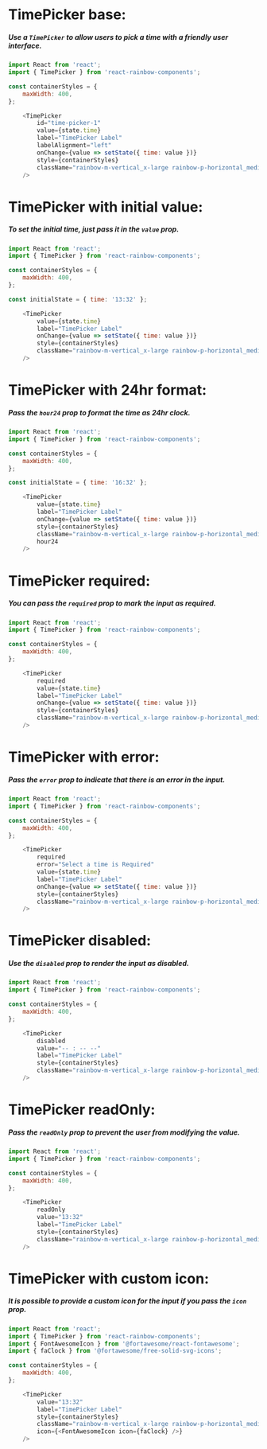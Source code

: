# TimePicker base:
##### Use a `TimePicker` to allow users to pick a time with a friendly user interface.

```js
import React from 'react';
import { TimePicker } from 'react-rainbow-components';

const containerStyles = {
    maxWidth: 400,
};

    <TimePicker
        id="time-picker-1"
        value={state.time}
        label="TimePicker Label"
        labelAlignment="left"
        onChange={value => setState({ time: value })}
        style={containerStyles}
        className="rainbow-m-vertical_x-large rainbow-p-horizontal_medium rainbow-m_auto"
    />
```

# TimePicker with initial value:
##### To set the initial time, just pass it in the `value` prop.

```js
import React from 'react';
import { TimePicker } from 'react-rainbow-components';

const containerStyles = {
    maxWidth: 400,
};

const initialState = { time: '13:32' };

    <TimePicker
        value={state.time}
        label="TimePicker Label"
        onChange={value => setState({ time: value })}
        style={containerStyles}
        className="rainbow-m-vertical_x-large rainbow-p-horizontal_medium rainbow-m_auto"
    />
```

# TimePicker with 24hr format:
##### Pass the `hour24` prop to format the time as 24hr clock.

```js
import React from 'react';
import { TimePicker } from 'react-rainbow-components';

const containerStyles = {
    maxWidth: 400,
};

const initialState = { time: '16:32' };

    <TimePicker
        value={state.time}
        label="TimePicker Label"
        onChange={value => setState({ time: value })}
        style={containerStyles}
        className="rainbow-m-vertical_x-large rainbow-p-horizontal_medium rainbow-m_auto"
        hour24
    />
```

# TimePicker required:
##### You can pass the `required` prop to mark the input as required.

```js
import React from 'react';
import { TimePicker } from 'react-rainbow-components';

const containerStyles = {
    maxWidth: 400,
};

    <TimePicker
        required
        value={state.time}
        label="TimePicker Label"
        onChange={value => setState({ time: value })}
        style={containerStyles}
        className="rainbow-m-vertical_x-large rainbow-p-horizontal_medium rainbow-m_auto"
    />
```

# TimePicker with error:
##### Pass the `error` prop to indicate that there is an error in the input.

```js
import React from 'react';
import { TimePicker } from 'react-rainbow-components';

const containerStyles = {
    maxWidth: 400,
};

    <TimePicker
        required
        error="Select a time is Required"
        value={state.time}
        label="TimePicker Label"
        onChange={value => setState({ time: value })}
        style={containerStyles}
        className="rainbow-m-vertical_x-large rainbow-p-horizontal_medium rainbow-m_auto"
    />
```

# TimePicker disabled:
##### Use the `disabled` prop to render the input as disabled.

```js
import React from 'react';
import { TimePicker } from 'react-rainbow-components';

const containerStyles = {
    maxWidth: 400,
};

    <TimePicker
        disabled
        value="-- : -- --"
        label="TimePicker Label"
        style={containerStyles}
        className="rainbow-m-vertical_x-large rainbow-p-horizontal_medium rainbow-m_auto"
    />
```

# TimePicker readOnly:
##### Pass the `readOnly` prop to prevent the user from modifying the value.

```js
import React from 'react';
import { TimePicker } from 'react-rainbow-components';

const containerStyles = {
    maxWidth: 400,
};

    <TimePicker
        readOnly
        value="13:32"
        label="TimePicker Label"
        style={containerStyles}
        className="rainbow-m-vertical_x-large rainbow-p-horizontal_medium rainbow-m_auto"
    />
```

# TimePicker with custom icon:
##### It is possible to provide a custom icon for the input if you pass the `icon` prop.

```js
import React from 'react';
import { TimePicker } from 'react-rainbow-components';
import { FontAwesomeIcon } from '@fortawesome/react-fontawesome';
import { faClock } from '@fortawesome/free-solid-svg-icons';

const containerStyles = {
    maxWidth: 400,
};

    <TimePicker
        value="13:32"
        label="TimePicker Label"
        style={containerStyles}
        className="rainbow-m-vertical_x-large rainbow-p-horizontal_medium rainbow-m_auto"
        icon={<FontAwesomeIcon icon={faClock} />}
    />
```
